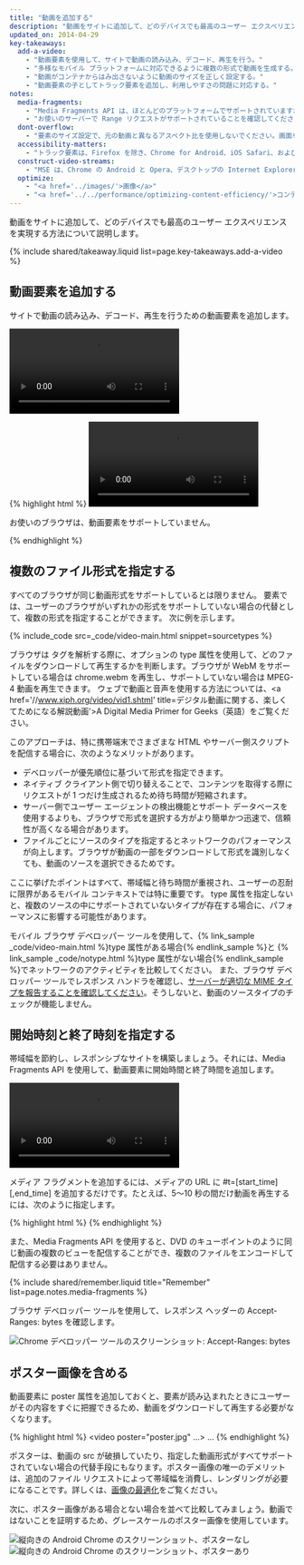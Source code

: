 ```yaml
---
title: "動画を追加する"
description: "動画をサイトに追加して、どのデバイスでも最高のユーザー エクスペリエンスを実現する方法について説明します。"
updated_on: 2014-04-29
key-takeaways:
  add-a-video:
    - "動画要素を使用して、サイトで動画の読み込み、デコード、再生を行う。"
    - "多様なモバイル プラットフォームに対応できるように複数の形式で動画を生成する。"
    - "動画がコンテナからはみ出さないように動画のサイズを正しく設定する。"
    - "動画要素の子としてトラック要素を追加し、利用しやすさの問題に対応する。"
notes:
  media-fragments:
    - "Media Fragments API は、ほとんどのプラットフォームでサポートされていますが、iOS ではサポートされていません。"
    - "お使いのサーバーで Range リクエストがサポートされていることを確認してください。ほとんどのサーバーで Range リクエストはデフォルトで有効になっていますが、一部のホスティング サーバーでは無効になっている場合があります。"
  dont-overflow:
    - "要素のサイズ設定で、元の動画と異なるアスペクト比を使用しないでください。画面を縮めたり引き延ばしたりすると、動画の表示が崩れます。"
  accessibility-matters:
    - "トラック要素は、Firefox を除き、Chrome for Android、iOS Safari、および現在デスクトップで使用されているすべてのブラウザでサポートされています（<a href='http://caniuse.com/track' title='トラック要素のサポート状況'>caniuse.com/track</a> をご覧ください）。polyfill も使用できます。Google では、<a href='//www.delphiki.com/html5/playr/' title='Playr トラック要素の polyfill'>Playr</a> または <a href='//captionatorjs.com/' title='Captionator トラック'>Captionator</a> をおすすめします。"
  construct-video-streams:
    - "MSE は、Chrome の Android と Opera、デスクトップの Internet Explorer 11 と Chrome でサポートされており、また <a href='http://wiki.mozilla.org/Platform/MediaSourceExtensions' title='Firefox Media Source Extensions の実装予定'>Firefox</a> でもサポートされる予定です。"
  optimize:
    - "<a href='../images/'>画像</a>"
    - "<a href='../../performance/optimizing-content-efficiency/'>コンテンツの効率の最適化</a>"
---
```


<p class="intro">
  動画をサイトに追加して、どのデバイスでも最高のユーザー エクスペリエンスを実現する方法について説明します。
</p>




{% include shared/takeaway.liquid list=page.key-takeaways.add-a-video %}

## 動画要素を追加する

サイトで動画の読み込み、デコード、再生を行うための動画要素を追加します。

<video controls>
     <source src="video/chrome.webm" type="video/webm">
     <source src="video/chrome.mp4" type="video/mp4">
     <p>このブラウザは、動画要素をサポートしていません。</p>
</video>

{% highlight html %}
<video src="chrome.webm" type="video/webm">
    <p>お使いのブラウザは、動画要素をサポートしていません。</p>
</video>
{% endhighlight %}

## 複数のファイル形式を指定する

すべてのブラウザが同じ動画形式をサポートしているとは限りません。
<source> 要素では、ユーザーのブラウザがいずれかの形式をサポートしていない場合の代替として、複数の形式を指定することができます。
次に例を示します。

{% include_code src=_code/video-main.html snippet=sourcetypes %}

ブラウザは <source> タグを解析する際に、オプションの type 属性を使用して、どのファイルをダウンロードして再生するかを判断します。ブラウザが WebM をサポートしている場合は chrome.webm を再生し、サポートしていない場合は MPEG-4 動画を再生できます。
ウェブで動画と音声を使用する方法については、<a href='//www.xiph.org/video/vid1.shtml' title=デジタル動画に関する、楽しくてためになる解説動画'>A Digital Media Primer for Geeks</a>（英語）をご覧ください。

このアプローチは、特に携帯端末でさまざまな HTML やサーバー側スクリプトを配信する場合に、次のようなメリットがあります。

* デベロッパーが優先順位に基づいて形式を指定できます。
* ネイティブ クライアント側で切り替えることで、コンテンツを取得する際にリクエストが 1 つだけ生成されるため待ち時間が短縮されます。
* サーバー側でユーザー エージェントの検出機能とサポート データベースを使用するよりも、ブラウザで形式を選択する方がより簡単かつ迅速で、信頼性が高くなる場合があります。
* ファイルごとにソースのタイプを指定するとネットワークのパフォーマンスが向上します。ブラウザが動画の一部をダウンロードして形式を識別しなくても、動画のソースを選択できるためです。

ここに挙げたポイントはすべて、帯域幅と待ち時間が重視され、ユーザーの忍耐に限界があるモバイル コンテキストでは特に重要です。
type 属性を指定しないと、複数のソースの中にサポートされていないタイプが存在する場合に、パフォーマンスに影響する可能性があります。

モバイル ブラウザ デベロッパー ツールを使用して、{% link_sample _code/video-main.html %}type 属性がある場合{% endlink_sample %}と {% link_sample _code/notype.html %}type 属性がない場合{% endlink_sample %}でネットワークのアクティビティを比較してください。
また、ブラウザ デベロッパー ツールでレスポンス ハンドラを確認し、[サーバーが適切な MIME タイプを報告することを確認してください](//developer.mozilla.org/en/docs/Properly_Configuring_Server_MIME_Types)。そうしないと、動画のソースタイプのチェックが機能しません。

## 開始時刻と終了時刻を指定する

帯域幅を節約し、レスポンシブなサイトを構築しましょう。それには、Media Fragments API を使用して、動画要素に開始時間と終了時間を追加します。

<video controls>
  <source src="video/chrome.webm#t=5,10" type="video/webm">
  <source src="video/chrome.mp4#t=5,10" type="video/mp4">
     <p>このブラウザは、動画要素をサポートしていません。</p>
</video>

メディア フラグメントを追加するには、メディアの URL に #t=[start_time][,end_time] を追加するだけです。たとえば、5～10 秒の間だけ動画を再生するには、次のように指定します。

{% highlight html %}
<source src="video/chrome.webm#t=5,10" type="video/webm">
{% endhighlight %}

また、Media Fragments API を使用すると、DVD のキューポイントのように同じ動画の複数のビューを配信することができ、複数のファイルをエンコードして配信する必要はありません。

{% include shared/remember.liquid title="Remember" list=page.notes.media-fragments %}

ブラウザ デベロッパー ツールを使用して、レスポンス ヘッダーの Accept-Ranges: bytes を確認します。

<img class="center" alt="Chrome デベロッパー ツールのスクリーンショット: Accept-Ranges: bytes" src="images/Accept-Ranges-Chrome-Dev-Tools.png">

## ポスター画像を含める

動画要素に poster 属性を追加しておくと、要素が読み込まれたときにユーザーがその内容をすぐに把握できるため、動画をダウンロードして再生する必要がなくなります。

{% highlight html %}
<video poster="poster.jpg" ...>
  ...
</video>
{% endhighlight %}

ポスターは、動画の src が破損していたり、指定した動画形式がすべてサポートされていない場合の代替手段にもなります。ポスター画像の唯一のデメリットは、追加のファイル リクエストによって帯域幅を消費し、レンダリングが必要になることです。詳しくは、[画像の最適化](../../performance/optimizing-content-efficiency/optimize-encoding-and-transfer.html#image-optimization)をご覧ください。

次に、ポスター画像がある場合とない場合を並べて比較してみましょう。動画ではないことを証明するため、グレースケールのポスター画像を使用しています。

<div class="mdl-grid">
  <div class="mdl-cell mdl-cell--6--col">
    <img class="center" alt="縦向きの Android Chrome のスクリーンショット、ポスターなし" src="images/Chrome-Android-video-no-poster.png">
  </div>

  <div class="mdl-cell mdl-cell--6--col">
    <img class="center" alt="縦向きの Android Chrome のスクリーンショット、ポスターあり" src="images/Chrome-Android-video-poster.png">
  </div>
</div>



